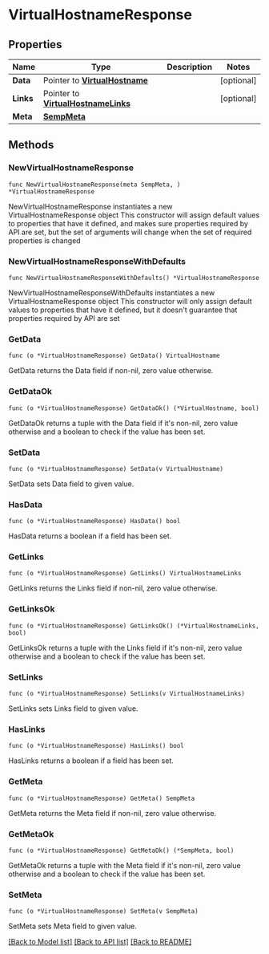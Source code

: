 # VirtualHostnameResponse

## Properties

Name | Type | Description | Notes
------------ | ------------- | ------------- | -------------
**Data** | Pointer to [**VirtualHostname**](VirtualHostname.md) |  | [optional] 
**Links** | Pointer to [**VirtualHostnameLinks**](VirtualHostnameLinks.md) |  | [optional] 
**Meta** | [**SempMeta**](SempMeta.md) |  | 

## Methods

### NewVirtualHostnameResponse

`func NewVirtualHostnameResponse(meta SempMeta, ) *VirtualHostnameResponse`

NewVirtualHostnameResponse instantiates a new VirtualHostnameResponse object
This constructor will assign default values to properties that have it defined,
and makes sure properties required by API are set, but the set of arguments
will change when the set of required properties is changed

### NewVirtualHostnameResponseWithDefaults

`func NewVirtualHostnameResponseWithDefaults() *VirtualHostnameResponse`

NewVirtualHostnameResponseWithDefaults instantiates a new VirtualHostnameResponse object
This constructor will only assign default values to properties that have it defined,
but it doesn't guarantee that properties required by API are set

### GetData

`func (o *VirtualHostnameResponse) GetData() VirtualHostname`

GetData returns the Data field if non-nil, zero value otherwise.

### GetDataOk

`func (o *VirtualHostnameResponse) GetDataOk() (*VirtualHostname, bool)`

GetDataOk returns a tuple with the Data field if it's non-nil, zero value otherwise
and a boolean to check if the value has been set.

### SetData

`func (o *VirtualHostnameResponse) SetData(v VirtualHostname)`

SetData sets Data field to given value.

### HasData

`func (o *VirtualHostnameResponse) HasData() bool`

HasData returns a boolean if a field has been set.

### GetLinks

`func (o *VirtualHostnameResponse) GetLinks() VirtualHostnameLinks`

GetLinks returns the Links field if non-nil, zero value otherwise.

### GetLinksOk

`func (o *VirtualHostnameResponse) GetLinksOk() (*VirtualHostnameLinks, bool)`

GetLinksOk returns a tuple with the Links field if it's non-nil, zero value otherwise
and a boolean to check if the value has been set.

### SetLinks

`func (o *VirtualHostnameResponse) SetLinks(v VirtualHostnameLinks)`

SetLinks sets Links field to given value.

### HasLinks

`func (o *VirtualHostnameResponse) HasLinks() bool`

HasLinks returns a boolean if a field has been set.

### GetMeta

`func (o *VirtualHostnameResponse) GetMeta() SempMeta`

GetMeta returns the Meta field if non-nil, zero value otherwise.

### GetMetaOk

`func (o *VirtualHostnameResponse) GetMetaOk() (*SempMeta, bool)`

GetMetaOk returns a tuple with the Meta field if it's non-nil, zero value otherwise
and a boolean to check if the value has been set.

### SetMeta

`func (o *VirtualHostnameResponse) SetMeta(v SempMeta)`

SetMeta sets Meta field to given value.



[[Back to Model list]](../README.md#documentation-for-models) [[Back to API list]](../README.md#documentation-for-api-endpoints) [[Back to README]](../README.md)



